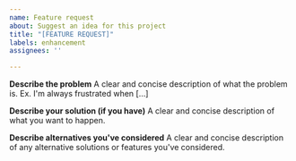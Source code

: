 ```yaml
---
name: Feature request
about: Suggest an idea for this project
title: "[FEATURE REQUEST]"
labels: enhancement
assignees: ''

---
```


**Describe the problem**
A clear and concise description of what the problem is. Ex. I'm always frustrated when [...]

**Describe your solution (if you have)**
A clear and concise description of what you want to happen.

**Describe alternatives you've considered**
A clear and concise description of any alternative solutions or features you've considered.

